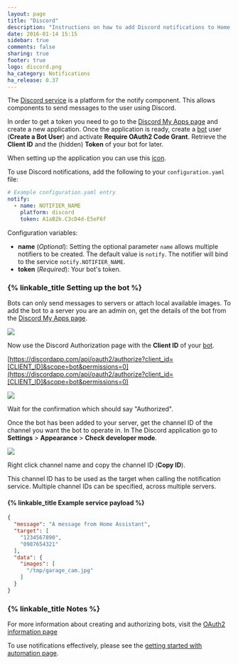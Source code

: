 ```yaml
---
layout: page
title: "Discord"
description: "Instructions on how to add Discord notifications to Home Assistant."
date: 2016-01-14 15:15
sidebar: true
comments: false
sharing: true
footer: true
logo: discord.png
ha_category: Notifications
ha_release: 0.37
---
```


The [Discord service](https://discordapp.com/) is a platform for the notify component. This allows components to send messages to the user using Discord.

In order to get a token you need to go to the [Discord My Apps page](https://discordapp.com/developers/applications/me) and create a new application. Once the application is ready, create a [bot](https://discordapp.com/developers/docs/topics/oauth2#bots) user (**Create a Bot User**) and activate **Require OAuth2 Code Grant**. Retrieve the **Client ID** and the (hidden) **Token** of your bot for later.

When setting up the application you can use this [icon](/demo/favicon-192x192.png).

To use Discord notifications, add the following to your `configuration.yaml` file:

```yaml
# Example configuration.yaml entry
notify:
  - name: NOTIFIER_NAME
    platform: discord
    token: A1aB2b.C3cD4d-E5eF6f
```

Configuration variables:

- **name** (*Optional*): Setting the optional parameter `name` allows multiple notifiers to be created. The default value is `notify`. The notifier will bind to the service `notify.NOTIFIER_NAME`.
- **token** (*Required*): Your bot's token.

### {% linkable_title Setting up the bot %}

Bots can only send messages to servers or attach local available images. To add the bot to a server you are an admin on, get the details of the bot from the [Discord My Apps page](https://discordapp.com/developers/applications/me).

<p class='img'>
  <img src='{{site_root}}/images/screenshots/discord-bot.png' />
</p>

Now use the Discord Authorization page with the **Client ID** of your [bot](https://discordapp.com/developers/docs/topics/oauth2#bots).

[https://discordapp.com/api/oauth2/authorize?client_id=[CLIENT_ID]&scope=bot&permissions=0](https://discordapp.com/api/oauth2/authorize?client_id=[CLIENT_ID]&scope=bot&permissions=0)

<p class='img'>
  <img src='{{site_root}}/images/screenshots/discord-auth.png' />
</p>

Wait for the confirmation which should say "Authorized".

Once the bot has been added to your server, get the channel ID of the channel you want the bot to operate in. In The Discord application go to **Settings** > **Appearance** > **Check developer mode**.

<p class='img'>
  <img src='{{site_root}}/images/screenshots/discord-api.png' />
</p>

Right click channel name and copy the channel ID (**Copy ID**).

This channel ID has to be used as the target when calling the notification service. Multiple channel IDs can be specified, across multiple servers.

#### {% linkable_title Example service payload %}

```json
{
  "message": "A message from Home Assistant",
  "target": [
    "1234567890",
    "0987654321"
  ],
  "data": {
    "images": [ 
      "/tmp/garage_cam.jpg"
    ]
  }
}
```

### {% linkable_title Notes %}

For more information about creating and authorizing bots, visit the [OAuth2 information page](https://discordapp.com/developers/docs/topics/oauth2)

To use notifications effectively, please see the [getting started with automation page](/getting-started/automation/).
